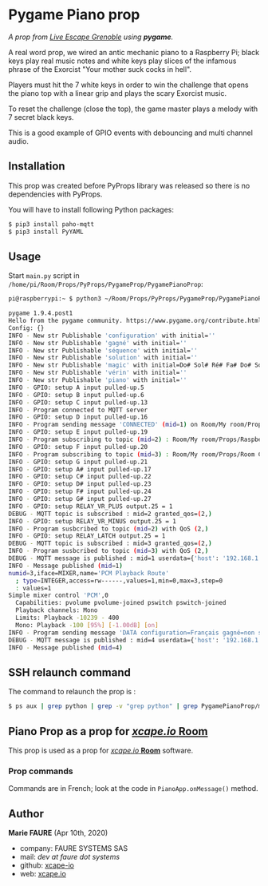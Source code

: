 ﻿# Pygame Piano prop
*A prop from <a href="https://www.live-escape.net/" target="_blank">Live Escape Grenoble</a> using **pygame**.*

A real word prop, we wired an antic mechanic piano to a Raspberry Pi; black keys play real music notes and white keys play slices of the infamous phrase of the Exorcist "Your mother suck cocks in hell".

Players must hit the 7 white keys in order to win the challenge that opens the piano top with a linear grip and plays the scary Exorcist music.

To reset the challenge (close the top), the game master plays a melody with 7 secret black keys.

This is a good example of GPIO events with debouncing and multi channel audio.

## Installation
This prop was created before PyProps library was released so there is no dependencies with PyProps.

You will have to install following Python packages:
```bash
$ pip3 install paho-mqtt
$ pip3 install PyYAML
```

## Usage
Start `main.py` script in `/home/pi/Room/Props/PyProps/PygameProp/PygamePianoProp`:

```bash
pi@raspberrypi:~ $ python3 ~/Room/Props/PyProps/PygameProp/PygamePianoProp/main.py -s 192.168.1.42 -d

pygame 1.9.4.post1
Hello from the pygame community. https://www.pygame.org/contribute.html
Config: {}
INFO - New str Publishable 'configuration' with initial=''
INFO - New str Publishable 'gagné' with initial=''
INFO - New str Publishable 'séquence' with initial=''
INFO - New str Publishable 'solution' with initial=''
INFO - New str Publishable 'magic' with initial=Do# Sol# Ré# Fa# Do# Sol# Ré#
INFO - New str Publishable 'vérin' with initial=''
INFO - New str Publishable 'piano' with initial=''
INFO - GPIO: setup A input pulled-up.5
INFO - GPIO: setup B input pulled-up.6
INFO - GPIO: setup C input pulled-up.13
INFO - Program connected to MQTT server
INFO - GPIO: setup D input pulled-up.16
INFO - Program sending message 'CONNECTED' (mid=1) on Room/My room/Props/Raspberry Piano/app-outbox
INFO - GPIO: setup E input pulled-up.19
INFO - Program subscribing to topic (mid=2) : Room/My room/Props/Raspberry Piano/inbox
INFO - GPIO: setup F input pulled-up.20
INFO - Program subscribing to topic (mid=3) : Room/My room/Props/Room Control/game:setup
INFO - GPIO: setup G input pulled-up.21
INFO - GPIO: setup A# input pulled-up.17
INFO - GPIO: setup C# input pulled-up.22
INFO - GPIO: setup D# input pulled-up.23
INFO - GPIO: setup F# input pulled-up.24
INFO - GPIO: setup G# input pulled-up.27
INFO - GPIO: setup RELAY_VR_PLUS output.25 = 1
DEBUG - MQTT topic is subscribed : mid=2 granted_qos=(2,)
INFO - GPIO: setup RELAY_VR_MINUS output.25 = 1
INFO - Program susbcribed to topic (mid=2) with QoS (2,)
INFO - GPIO: setup RELAY_LATCH output.25 = 1
DEBUG - MQTT topic is subscribed : mid=3 granted_qos=(2,)
INFO - Program susbcribed to topic (mid=3) with QoS (2,)
DEBUG - MQTT message is published : mid=1 userdata={'host': '192.168.1.42', 'port': 1883}
INFO - Message published (mid=1)
numid=3,iface=MIXER,name='PCM Playback Route'
  ; type=INTEGER,access=rw------,values=1,min=0,max=3,step=0
  : values=1
Simple mixer control 'PCM',0
  Capabilities: pvolume pvolume-joined pswitch pswitch-joined
  Playback channels: Mono
  Limits: Playback -10239 - 400
  Mono: Playback -100 [95%] [-1.00dB] [on]
INFO - Program sending message 'DATA configuration=Français gagné=non séquence=- solution=Ré Sol Fa La Do Si Mi magic=Do# Sol# Ré# Fa# Do# Sol# Ré# vérin=pause piano=fermé' (mid=4) on Room/My room/Props/Raspberry Piano/app-outbox
DEBUG - MQTT message is published : mid=4 userdata={'host': '192.168.1.42', 'port': 1883}
INFO - Message published (mid=4)

```


## SSH relaunch command
The command to relaunch the prop is :

```bash
$ ps aux | grep python | grep -v "grep python" | grep PygamePianoProp/main.py | awk '{print $2}' | xargs kill -9 && screen -d -m python3 /home/pi/Room/Props/PyProps/PygameProp/PygamePianoProp/main.py -s %BROKER%
```


## Piano Prop as a prop for <a href="https://xcape.io/" target="_blank">*xcape.io* **Room**</a>
This prop is used as a prop for <a href="https://xcape.io/" target="_blank">*xcape.io* **Room**</a> software.

### Prop commands
Commands are in French; look at the code in `PianoApp.onMessage()` method.


## Author

**Marie FAURE** (Apr 10th, 2020)
* company: FAURE SYSTEMS SAS
* mail: *dev at faure dot systems*
* github: <a href="https://github.com/xcape-io?tab=repositories" target="_blank">xcape-io</a>
* web: <a href="https://xcape.io/" target="_blank">xcape.io</a>